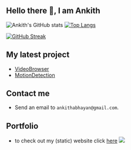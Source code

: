 ## Hello there 👋, I am Ankith   
![Ankith's GitHub stats](https://github-readme-stats.vercel.app/api?username=AnkithAbhayan&theme=dracula&show_icons=true&include_all_commits=true)    [![Top Langs](https://github-readme-stats.vercel.app/api/top-langs/?username=AnkithAbhayan&layout=compact&theme=dracula)](https://github.com/anuraghazra/github-readme-stats)

[![GitHub Streak](https://streak-stats.demolab.com/?user=AnkithAbhayan&theme=dracula)](https://git.io/streak-stats) 

## My latest project
- [VideoBrowser](https://github.com/AnkithAbhayan/VideoBrowser)
- [MotionDetection](https://github.com/AnkithAbhayan/MotionDetection)

## Contact me      
- Send an email to `ankithabhayan@gmail.com`.
## Portfolio
- to check out my (static) website click [here](https://AnkithAbhayan.github.io)
![](https://hit.yhype.me/github/profile?user_id=69845955) 
